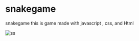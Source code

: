 # snakegame
snakegame this is game made with javascript , css, and Html



![ss](https://user-images.githubusercontent.com/76108139/202757484-1bf5ca4c-076f-4d52-adf3-59d8062df539.png)
